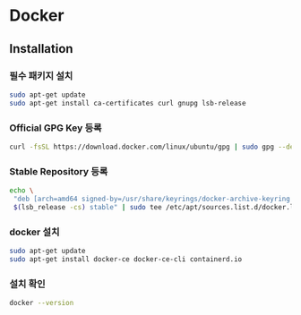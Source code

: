 # Docker

## Installation

### 필수 패키지 설치

```bash
sudo apt-get update
sudo apt-get install ca-certificates curl gnupg lsb-release
```

### Official GPG Key 등록

```bash
curl -fsSL https://download.docker.com/linux/ubuntu/gpg | sudo gpg --dearmor -o /usr/share/keyrings/docker-archive-keyring.gpg
```

### Stable Repository 등록

```bash
echo \
 "deb [arch=amd64 signed-by=/usr/share/keyrings/docker-archive-keyring.gpg] https://download.docker.com/linux/ubuntu \
 $(lsb_release -cs) stable" | sudo tee /etc/apt/sources.list.d/docker.list > /dev/null
```

### docker 설치

```bash
sudo apt-get update
sudo apt-get install docker-ce docker-ce-cli containerd.io
```

### 설치 확인

```bash
docker --version
```
